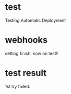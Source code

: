 # test
Testing Automatic Deployment

# webhooks
setting finish.
now on test!!

# test result
1st try failed.
